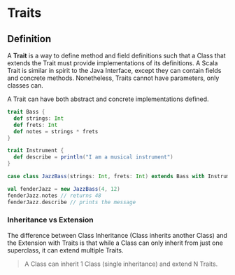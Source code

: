# Traits

## Definition

A **Trait** is a way to define method and field definitions such that a Class that extends the Trait must provide implementations of its definitions. A Scala Trait is similar in spirit to the Java Interface, except they can contain fields and concrete methods. Nonetheless, Traits cannot have parameters, only classes can.

A Trait can have both abstract and concrete implementations defined.

```scala
trait Bass {
  def strings: Int
  def frets: Int
  def notes = strings * frets
}

trait Instrument {
  def describe = println("I am a musical instrument")
}

case class JazzBass(strings: Int, frets: Int) extends Bass with Instrument

val fenderJazz = new JazzBass(4, 12)
fenderJazz.notes // returns 48
fenderJazz.describe // prints the message
```

### Inheritance vs Extension

The difference between Class Inheritance \(Class inherits another Class\) and the Extension with Traits is that while a Class can only inherit from just one superclass, it can extend multiple Traits.

> A Class can inherit 1 Class \(single inheritance\) and extend N Traits.



